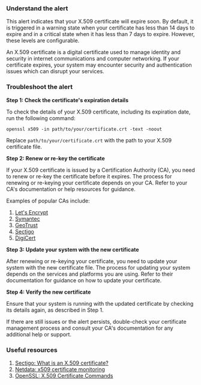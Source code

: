 ### Understand the alert

This alert indicates that your X.509 certificate will expire soon. By default, it is triggered in a warning state when your certificate has less than 14 days to expire and in a critical state when it has less than 7 days to expire. However, these levels are configurable.

An X.509 certificate is a digital certificate used to manage identity and security in internet communications and computer networking. If your certificate expires, your system may encounter security and authentication issues which can disrupt your services.

### Troubleshoot the alert

**Step 1: Check the certificate's expiration details**

To check the details of your X.509 certificate, including its expiration date, run the following command:

```
openssl x509 -in path/to/your/certificate.crt -text -noout
```

Replace `path/to/your/certificate.crt` with the path to your X.509 certificate file.

**Step 2: Renew or re-key the certificate**

If your X.509 certificate is issued by a Certification Authority (CA), you need to renew or re-key the certificate before it expires. The process for renewing or re-keying your certificate depends on your CA. Refer to your CA's documentation or help resources for guidance.

Examples of popular CAs include:

1. [Let's Encrypt](https://letsencrypt.org/)
2. [Symantec](https://securitycloud.symantec.com/cc/landing)
3. [GeoTrust](https://www.geotrust.com/)
4. [Sectigo](https://sectigo.com/)
5. [DigiCert](https://www.digicert.com/)

**Step 3: Update your system with the new certificate**

After renewing or re-keying your certificate, you need to update your system with the new certificate file. The process for updating your system depends on the services and platforms you are using. Refer to their documentation for guidance on how to update your certificate.

**Step 4: Verify the new certificate**

Ensure that your system is running with the updated certificate by checking its details again, as described in Step 1.

If there are still issues or the alert persists, double-check your certificate management process and consult your CA's documentation for any additional help or support.

### Useful resources

1. [Sectigo: What is an X.509 certificate?](https://sectigo.com/resource-library/what-is-x509-certificate)
2. [Netdata: x509 certificate monitoring](https://learn.netdata.cloud/docs/agent/collectors/go.d.plugin/modules/x509check)
3. [OpenSSL: X.509 Certificate Commands](https://www.openssl.org/docs/man1.1.1/man1/x509.html)